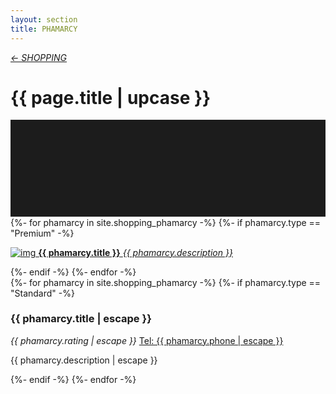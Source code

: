 ```yaml
---
layout: section
title: PHAMARCY
---
```

<div class="content-section">
    <em class="left-text"><a href="shopping.html">&larr; SHOPPING</a></em>
    <h1 class="left-text" id="wide-shopping">{{ page.title | upcase }}</h1>
    <svg xmlns="http://www.w3.org/2000/svg" viewBox="0 0 650 200">
		<rect width="650" height="200" style="fill:#1c1c1c"/>
	</svg>
</div>


<div class="content">
<div class="decoration"></div>
{%- for phamarcy in site.shopping_phamarcy -%}
	{%- if phamarcy.type == "Premium" -%}
	<a href="{{ phamarcy.url | remove: '/' }}">
		<div class="container no-bottom">
			<p class="column-responsive half-bottom">
			<img src="assets/images/logo/{{ phamarcy.logo }}.jpg" alt="img">
			<strong>{{ phamarcy.title }}</strong>
			<em>{{ phamarcy.description }}</em>
			<div class="clear"></div>
			</p>
		</div>
	</a>
	<div class="decoration"></div>
	{%- endif -%}
{%- endfor -%}

</div><!-- /Premium -->

<div class="content">
	<div class="clear"></div>
	<div class="decoration"></div>
	{%- for phamarcy in site.shopping_phamarcy -%}
		{%- if phamarcy.type == "Standard" -%}
		<div class="container">
			<h3>{{ phamarcy.title | escape }}</h3>
			<em class="ratings">{{ phamarcy.rating | escape }}</em>
			<a class="contact-call" href="tel:{{ phamarcy.phone | escape }}">Tel: {{ phamarcy.phone | escape }}</a>
			<p class="no-bottom">
			{{ phamarcy.description | escape }}
			</p>
		</div>
		<div class="decoration"></div>
		{%- endif -%}
	{%- endfor -%}

</div><!-- /Standard -->